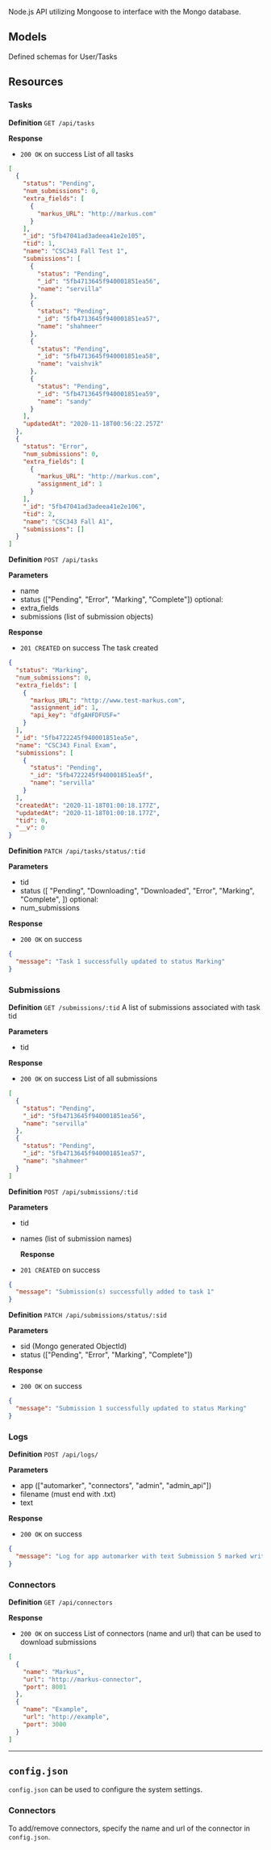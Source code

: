 Node.js API utilizing Mongoose to interface with the Mongo database.

## Models

Defined schemas for User/Tasks

## Resources

<!-- Endpoints for Users/Tasks -->

### Tasks

**Definition**
`GET /api/tasks`

**Response**

- `200 OK` on success
  List of all tasks

```json
[
  {
    "status": "Pending",
    "num_submissions": 0,
    "extra_fields": [
      {
        "markus_URL": "http://markus.com"
      }
    ],
    "_id": "5fb47041ad3adeea41e2e105",
    "tid": 1,
    "name": "CSC343 Fall Test 1",
    "submissions": [
      {
        "status": "Pending",
        "_id": "5fb4713645f940001851ea56",
        "name": "servilla"
      },
      {
        "status": "Pending",
        "_id": "5fb4713645f940001851ea57",
        "name": "shahmeer"
      },
      {
        "status": "Pending",
        "_id": "5fb4713645f940001851ea58",
        "name": "vaishvik"
      },
      {
        "status": "Pending",
        "_id": "5fb4713645f940001851ea59",
        "name": "sandy"
      }
    ],
    "updatedAt": "2020-11-18T00:56:22.257Z"
  },
  {
    "status": "Error",
    "num_submissions": 0,
    "extra_fields": [
      {
        "markus_URL": "http://markus.com",
        "assignment_id": 1
      }
    ],
    "_id": "5fb47041ad3adeea41e2e106",
    "tid": 2,
    "name": "CSC343 Fall A1",
    "submissions": []
  }
]
```

**Definition**
`POST /api/tasks`

**Parameters**

- name
- status (["Pending", "Error", "Marking", "Complete"])
  optional:
- extra_fields
- submissions (list of submission objects)

**Response**

- `201 CREATED` on success
  The task created

```json
{
  "status": "Marking",
  "num_submissions": 0,
  "extra_fields": [
    {
      "markus_URL": "http://www.test-markus.com",
      "assignment_id": 1,
      "api_key": "dfgAHFDFUSF="
    }
  ],
  "_id": "5fb4722245f940001851ea5e",
  "name": "CSC343 Final Exam",
  "submissions": [
    {
      "status": "Pending",
      "_id": "5fb4722245f940001851ea5f",
      "name": "servilla"
    }
  ],
  "createdAt": "2020-11-18T01:00:18.177Z",
  "updatedAt": "2020-11-18T01:00:18.177Z",
  "tid": 0,
  "__v": 0
}
```

**Definition**
`PATCH /api/tasks/status/:tid`

**Parameters**

- tid
- status ([
  "Pending",
  "Downloading",
  "Downloaded",
  "Error",
  "Marking",
  "Complete",
  ])
  optional:
- num_submissions

**Response**

- `200 OK` on success

```json
{
  "message": "Task 1 successfully updated to status Marking"
}
```

### Submissions

**Definition**
`GET /submissions/:tid`
A list of submissions associated with task tid

**Parameters**

- tid

**Response**

- `200 OK` on success
  List of all submissions

```json
[
  {
    "status": "Pending",
    "_id": "5fb4713645f940001851ea56",
    "name": "servilla"
  },
  {
    "status": "Pending",
    "_id": "5fb4713645f940001851ea57",
    "name": "shahmeer"
  }
]
```

**Definition**
`POST /api/submissions/:tid`

**Parameters**

- tid
- names (list of submission names)

  **Response**

- `201 CREATED` on success

```json
{
  "message": "Submission(s) successfully added to task 1"
}
```

**Definition**
`PATCH /api/submissions/status/:sid`

**Parameters**

- sid (Mongo generated ObjectId)
- status (["Pending", "Error", "Marking", "Complete"])

**Response**

- `200 OK` on success

```json
{
  "message": "Submission 1 successfully updated to status Marking"
}
```

### Logs

**Definition**
`POST /api/logs/`

**Parameters**

- app (["automarker", "connectors", "admin", "admin_api"])
- filename (must end with .txt)
- text

**Response**

- `200 OK` on success

```json
{
  "message": "Log for app automarker with text Submission 5 marked written to servilla.txt"
}
```

### Connectors

**Definition**
`GET /api/connectors`

**Response**

- `200 OK` on success
  List of connectors (name and url) that can be used to download submissions

```json
[
  {
    "name": "Markus",
    "url": "http://markus-connector",
    "port": 8001
  },
  {
    "name": "Example",
    "url": "http://example",
    "port": 3000
  }
]
```

---

## `config.json`

`config.json` can be used to configure the system settings.

### Connectors

To add/remove connectors, specify the name and url of the connector in `config.json`.

